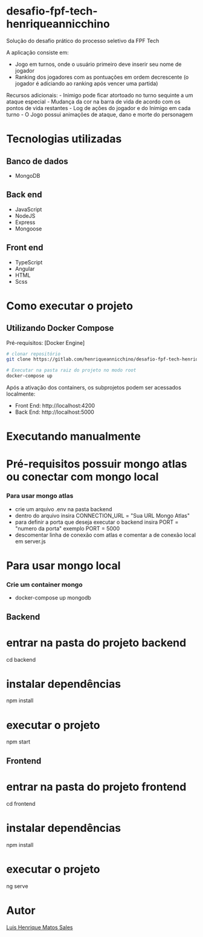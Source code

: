 # desafio-fpf-tech-henriqueannicchino


Solução do desafio prático do processo seletivo da FPF Tech

A aplicação consiste em:
 - Jogo em turnos, onde o usuário primeiro deve inserir seu nome de jogador
 - Ranking dos jogadores com as pontuações em ordem decrescente
    (o jogador é adiciando ao ranking após vencer uma partida)

Recursos adicionais:
    - Inimigo pode ficar atortoado no turno sequinte a um ataque especial
    - Mudança da cor na barra de vida de acordo com os pontos de vida restantes
    - Log de ações do jogador e do Inimigo em cada turno
	- O Jogo possui animações de ataque, dano e morte do personagem
	

# Tecnologias utilizadas

## Banco de dados
- MongoDB

## Back end
- JavaScript
- NodeJS
- Express
- Mongoose

## Front end
- TypeScript
- Angular
- HTML
- Scss

# Como executar o projeto 

## Utilizando Docker Compose

Pré-requisitos: [Docker Engine]

```bash
# clonar repositório
git clone https://gitlab.com/henriqueannicchino/desafio-fpf-tech-henriqueannicchino.git

# Executar na pasta raiz do projeto no modo root
docker-compose up
```

Após a ativação dos containers, os subprojetos podem ser acessados localmente:

- Front End: http://localhost:4200
- Back End: http://localhost:5000

# Executando manualmente

# Pré-requisitos possuir mongo atlas ou conectar com mongo local
### Para usar mongo atlas 
- crie um arquivo .env na pasta backend
- dentro do arquivo insira CONNECTION_URL = "Sua URL Mongo Atlas"
- para definir a porta que deseja executar o backend insira PORT = "numero da porta" exemplo PORT = 5000
- descomentar linha de conexão com atlas e comentar a de conexão local em server.js

# Para usar mongo local
### Crie um container mongo
- docker-compose up mongodb


## Backend

# entrar na pasta do projeto backend
cd backend

# instalar dependências
npm install

# executar o projeto
npm start

## Frontend

# entrar na pasta do projeto frontend
cd frontend

# instalar dependências
npm install

# executar o projeto
ng serve

# Autor

[Luis Henrique Matos Sales](https://www.linkedin.com/in/luis-henrique-211aaa1b6/)


